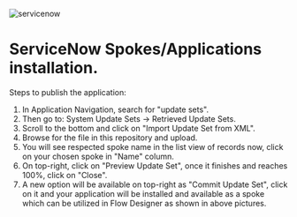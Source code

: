 ![servicenow](https://github.com/user-attachments/assets/d2b0d16f-44bc-4e4b-9f03-2f694a824b4c)

# ServiceNow Spokes/Applications installation.

Steps to publish the application:

1. In Application Navigation, search for "update sets".
2. Then go to: System Update Sets -> Retrieved Update Sets.
3. Scroll to the bottom and click on "Import Update Set from XML".
4. Browse for the file in this repository and upload.
5. You will see respected spoke name in the list view of records now, click on your chosen spoke in "Name" column.
6. On top-right, click on "Preview Update Set", once it finishes and reaches 100%, click on "Close".
7. A new option will be available on top-right as "Commit Update Set", click on it and your application will be installed and available as a spoke which can be utilized in Flow Designer as shown in above pictures.

